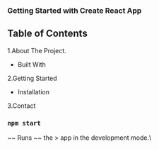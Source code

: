 ### Getting Started with Create React App



## Table of Contents

1.About The Project.

 -  Built With
 
2.Getting Started

 -  Installation
 
3.Contact

### `npm start`

~~ Runs ~~ the > app in the development mode.\

